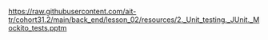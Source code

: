 https://raw.githubusercontent.com/ait-tr/cohort31.2/main/back_end/lesson_02/resources/2._Unit_testing._JUnit._Mockito_tests.pptm